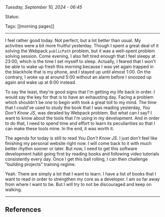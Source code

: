 
*Tuesday, September 10, 2024 - 06:45*

Status:

Tags: [[morning pages]]

---

I feel rather good today. Not perfect, but a lot better than usual. My activities were a bit more fruitful yesterday. Though I spent a great deal of it solving the Webpack `publicPath` problem, but it was a well-spent problem solving session. Come evening, I also felt tired enough that I feel sleepy at 23:00, which is the time I set myself to sleep. Actually, I feared that I won't be able to wake up fresh this morning because I was yet again trapped in the blackhole that is my phone, and I stayed up until almost 1:00. On the contrary, I woke up at around 5:00 without an alarm before I snoozed up again and wake up at 6:00 instead.

To say the least, they're good signs that I'm getting my life back in order. I would say the key for that is to have an exhausting day. Facing a problem which shouldn't be one to begin with took a great toll to my mind. The time that I could've used to study the book that I was reading yesterday, *You Don't Know JS*, was derailed by Webpack problem. But what can I say? I want to know about the tools that I'm using in my development. And in order to do that, I need to spend time and effort to learn its peculiarities so that I can make these tools mine. In the end, it was worth it.

The agenda for today is still to read *You Don't Know JS*. I just don't feel like finishing my personal website right now. I will come back to it with much better rhythm sooner or later. But now, I need to get this software development habit going first by reading books and following video tutorials consistently every day. Once I get this ball rolling, I can then challenge "building projects" training regime.

Yeah. There are simply a lot that I want to learn. I have a list of books that I want to read in order to strengthen my core as a developer. I am so far away from where I want to be. But I will try to not be discouraged and keep on walking.

---
## References
